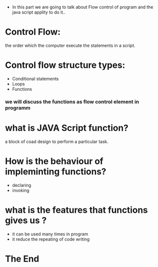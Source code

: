 * In this part we are going to talk about Flow control of program and the java script applity to do it..


# Control Flow: 
the order which the computer execute the statements in a script.

# Control flow structure types:
  - Conditional statements
  - Loops 
  - Functions


### we will discuss the functions as flow control element in programm

# what is JAVA Script function?
a block of coad design to perform a particular task.

# How is the behaviour of impleminting functions?
  - declaring 
  - invoking

# what is the features that functions gives us ?
  - it can be used many times in program
  - it reduce the repeating of code writing 


# The End